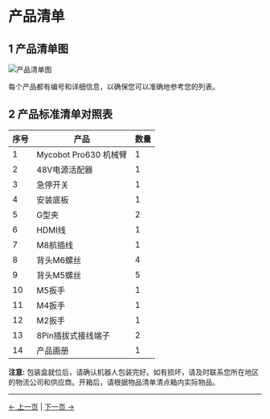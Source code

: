 # 产品清单

## 1 产品清单图

![产品清单图]()

每个产品都有编号和详细信息，以确保您可以准确地参考您的列表。

## 2 产品标准清单对照表

| 序号 | 产品 |数量|
|------------|-----------------|-----------------|
|  1 |Mycobot Pro630 机械臂 |1|
| 2 | 48V电源活配器 |1|
| 3 | 急停开关 |1|
| 4 | 安装底板| 1|
| 5 | G型夹 |2|
| 6 | HDMI线 |1|
| 7 | M8航插线 |1|
| 8 | 背头M6螺丝 |4|
| 9 | 背头M5螺丝 |5|
| 10 | M5扳手 |1|
| 11 | M4扳手 |1|
| 12 | M2扳手 |1|
| 13 | 8Pin插拔式接线端子 |2|
| 14 | 产品画册 |1|





**注意:** 包装盒就位后，请确认机器人包装完好。如有损坏，请及时联系您所在地区的物流公司和供应商。开箱后，请根据物品清单清点箱内实际物品。


---
[← 上一页](./4-FirstInstallAndUse.md) | [下一页 →](./4.2-ProductUnboxingGuide.md)